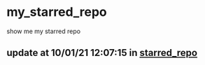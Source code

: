 # my_starred_repo
show me my starred repo

update at 10/01/21 12:07:15 in [starred_repo](./index.html)
---

